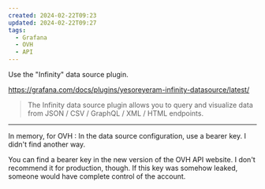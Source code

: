```yaml
---
created: 2024-02-22T09:23
updated: 2024-02-22T09:27
tags:
  - Grafana
  - OVH
  - API
---
```

Use the "Infinity" data source plugin. 

https://grafana.com/docs/plugins/yesoreyeram-infinity-datasource/latest/

> The Infinity data source plugin allows you to query and visualize data from JSON / CSV / GraphQL / XML / HTML endpoints.

___

In memory, for OVH : In the data source configuration, use a bearer key. I didn't find another way. 

You can find a bearer key in the new version of the OVH API website. I don't recommend it for production, though. If this key was somehow leaked, someone would have complete control of the account.
